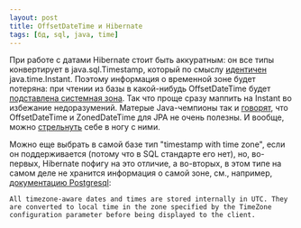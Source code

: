 ```yaml
---
layout: post
title: OffsetDateTime и Hibernate
tags: [бд, sql, java, time]
---
```

При работе с датами Hibernate стоит быть аккуратным: он все типы конвертирует в java.sql.Timestamp, который по смыслу [идентичен](/2020/08/13/java-dates.html) java.time.Instant. Поэтому информация о временной зоне будет потеряна: при чтении из базы в какой-нибудь OffsetDateTime будет [подставлена системная зона](https://github.com/hibernate/hibernate-orm/blob/main/hibernate-core/src/main/java/org/hibernate/type/descriptor/java/OffsetDateTimeJavaDescriptor.java). Так что проще сразу маппить на Instant во избежание недоразумений. Матерые Java-чемпионы так и [говорят](https://vladmihalcea.com/date-timestamp-jpa-hibernate/), что OffsetDateTime и ZonedDateTime для JPA не очень полезны. И вообще, можно [стрельнуть](https://stackoverflow.com/questions/61656592/offsetdatetime-persisted-by-jpa-differs-by-2-hours) себе в ногу с ними.

Можно еще выбрать в самой базе тип "timestamp with time zone", если он поддерживается (потому что в SQL стандарте его нет), но, во-первых, Hibernate пофигу на это отличие, а во-вторых, в этом типе на самом деле не хранится информация о самой зоне, см., например, [документацию Postgresql](https://www.postgresql.org/docs/current/datatype-datetime.html#DATATYPE-TIMEZONES):
```
All timezone-aware dates and times are stored internally in UTC. They are converted to local time in the zone specified by the TimeZone configuration parameter before being displayed to the client.
```


